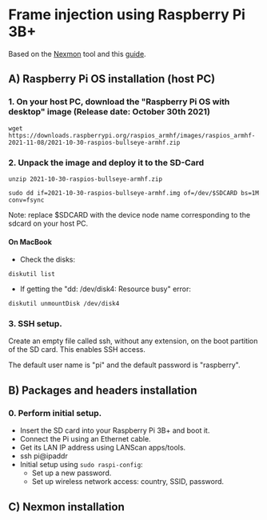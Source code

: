 # Frame injection using Raspberry Pi 3B+
Based on the [Nexmon](https://github.com/seemoo-lab/nexmon) tool and this [guide](https://github.com/seemoo-lab/nexmon/issues/505).

## A) Raspberry Pi OS installation (host PC)
### 1. On your host PC, download the "Raspberry Pi OS with desktop" image (Release date: October 30th 2021)

```
wget https://downloads.raspberrypi.org/raspios_armhf/images/raspios_armhf-2021-11-08/2021-10-30-raspios-bullseye-armhf.zip
```

### 2. Unpack the image and deploy it to the SD-Card

```
unzip 2021-10-30-raspios-bullseye-armhf.zip
```
```
sudo dd if=2021-10-30-raspios-bullseye-armhf.img of=/dev/$SDCARD bs=1M conv=fsync
```

Note: replace $SDCARD with the device node name corresponding to the sdcard on your host PC.


#### On MacBook
- Check the disks:
```
diskutil list
```
- If getting the "dd: /dev/disk4: Resource busy" error:
```
diskutil unmountDisk /dev/disk4
```

### 3. SSH setup.
Create an empty file called ssh, without any extension, on the boot partition of the SD card. This enables SSH access.

The default user name is "pi" and the default password is "raspberry".


## B) Packages and headers installation
### 0. Perform initial setup.
- Insert the SD card into your Raspberry Pi 3B+ and boot it.
- Connect the Pi using an Ethernet cable.
- Get its LAN IP address using LANScan apps/tools.
- ssh pi@ipaddr
- Initial setup using ```sudo raspi-config```:
  - Set up a new password.
  - Set up wireless network access: country, SSID, password.
 

## C) Nexmon installation
